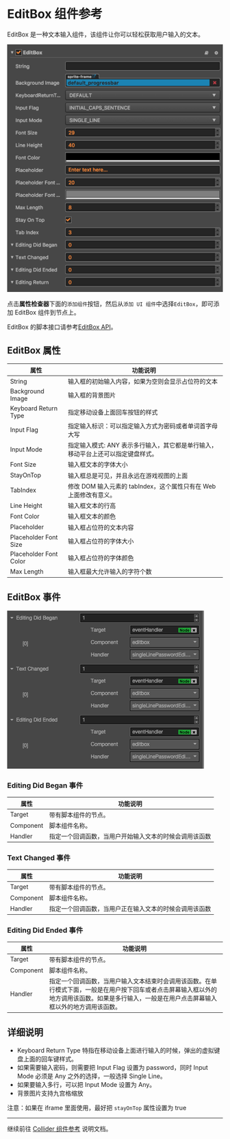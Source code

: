 # EditBox 组件参考

EditBox 是一种文本输入组件，该组件让你可以轻松获取用户输入的文本。

![editbox](./editbox/editbox.png)

点击**属性检查器**下面的`添加组件`按钮，然后从`添加 UI 组件`中选择`EditBox`，即可添加 EditBox 组件到节点上。

EditBox 的脚本接口请参考[EditBox API](../api/classes/EditBox.html)。

## EditBox 属性

| 属性 |   功能说明
| -------------- | ----------- |
| String| 输入框的初始输入内容，如果为空则会显示占位符的文本
| Background Image | 输入框的背景图片
| Keyboard Return Type | 指定移动设备上面回车按钮的样式
| Input Flag | 指定输入标识：可以指定输入方式为密码或者单词首字母大写
| Input Mode | 指定输入模式: ANY 表示多行输入，其它都是单行输入，移动平台上还可以指定键盘样式。
| Font Size| 输入框文本的字体大小
| StayOnTop | 输入框总是可见，并且永远在游戏视图的上面
| TabIndex | 修改 DOM 输入元素的 tabIndex，这个属性只有在 Web 上面修改有意义。
|Line Height| 输入框文本的行高
|Font Color| 输入框文本的颜色
|Placeholder|输入框占位符的文本内容
|Placeholder Font Size| 输入框占位符的字体大小
|Placeholder Font Color| 输入框占位符的字体颜色
|Max Length| 输入框最大允许输入的字符个数

## EditBox 事件

![editbox-event](./editbox/editbox-event.png)

### Editing Did Began 事件
| 属性 |   功能说明
| -------------- | ----------- |
|Target| 带有脚本组件的节点。
|Component| 脚本组件名称。
|Handler| 指定一个回调函数，当用户开始输入文本的时候会调用该函数


### Text Changed 事件
| 属性 |   功能说明
| -------------- | ----------- |
|Target| 带有脚本组件的节点。
|Component| 脚本组件名称。
|Handler| 指定一个回调函数，当用户正在输入文本的时候会调用该函数

### Editing Did Ended 事件
| 属性 |   功能说明
| -------------- | ----------- |
|Target| 带有脚本组件的节点。
|Component| 脚本组件名称。
|Handler| 指定一个回调函数，当用户输入文本结束时会调用该函数。在单行模式下面，一般是在用户按下回车或者点击屏幕输入框以外的地方调用该函数。如果是多行输入，一般是在用户点击屏幕输入框以外的地方调用该函数。


## 详细说明

- Keyboard Return Type 特指在移动设备上面进行输入的时候，弹出的虚拟键盘上面的回车键样式。
- 如果需要输入密码，则需要把 Input Flag 设置为 password，同时 Input Mode 必须是 Any 之外的选择，一般选择 Single Line。
- 如果要输入多行，可以把 Input Mode 设置为 Any。
- 背景图片支持九宫格缩放

注意：如果在 iframe 里面使用，最好把 `stayOnTop` 属性设置为 true

<hr>

继续前往 [Collider 组件参考](collider.md) 说明文档。
